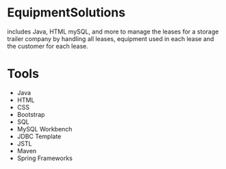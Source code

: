 # EquipmentSolutions
includes Java, HTML mySQL, and more to manage the leases for a storage trailer company by handling all leases, equipment used in each lease and the customer for each lease.

# Tools
- Java
- HTML
- CSS
- Bootstrap
- SQL
- MySQL Workbench
- JDBC Template
- JSTL
- Maven
- Spring Frameworks
